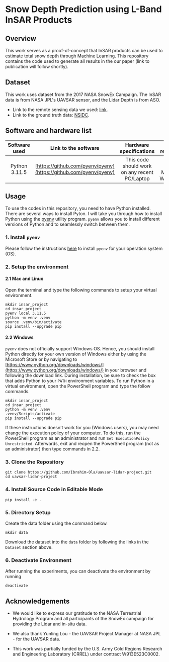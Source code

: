 
# Snow Depth Prediction using L-Band InSAR Products

## Overview

This work serves as a proof-of-concept that InSAR products can be used to estimate total snow depth through Machine Learning. This repository contains the code used to generate all results in the our paper (link to publication will follow shortly).

## Dataset

This work uses dataset from the 2017 NASA SnowEx Campaign. The InSAR data is from NASA JPL's UAVSAR sensor, and the Lidar Depth is from ASO. 

* Link to the remote sensing data we used: [link](https://drive.google.com/drive/folders/1Oalh_TooAk3PzQaBbyIwcWffLVaIEkuR?usp=sharing).
* Link to the ground truth data: [NSIDC](https://nsidc.org/data/snex17_sd/versions/1).


## Software and hardware list

| Software used | Link to the software  | Hardware specifications  | OS required |
|:---:  |:---:  |:---:  |:---:  |
| Python 3.11.5  | [https://github.com/pyenv/pyenv](https://github.com/pyenv/pyenv) | This code should work on any recent PC/Laptop | Linux (any), MacOS, Windows|

## Usage

To use the codes in this repository, you need to have Python installed. There are several ways to install Pyton. I will take you through how to install Python using the [pyenv](https://github.com/pyenv/pyenv) utility program. `pyenv` allows you to install different versions of Python and to seamlessly switch between them.


### 1. Install `pyenv`

Please follow the instructions [here](https://github.com/pyenv/pyenv?tab=readme-ov-file#installation) to install `pyenv` for your operation system (OS).

### 2. Setup the environment

#### 2.1 Mac and Linux

Open the terminal and type the following commands to setup your virtual environment.

```{bash}
mkdir insar_project
cd insar_project
pyenv local 3.11.5
python -m venv .venv
source .venv/bin/activate
pip install --upgrade pip
```

#### 2.2 Windows

`pyenv` does not officially support Windows OS. Hence, you should install Python directly for your own version of Windows either by using the Microsoft Store or by navigating to [https://www.python.org/downloads/windows/](https://www.python.org/downloads/windows/) in your browser and following the download link. During installation, be sure to check the box that adds Python to your `PATH` environment variables. To run Python in a virtual environment, open the PowerShell program and type the follow commands.

```{bash}
mkdir insar_project
cd insar_project
python -m venv .venv
.venv/Scripts/activate
pip install --upgrade pip
```

If these instructions doesn't work for you (Windows users), you may need change the execution policy of your computer. To do this, run the PowerShell program as an administrator and run `Set ExecutionPolicy Unrestricted`. Afterwards, exit and reopen the PowerShell program (not as an administrator) then type commands in 2.2.  

### 3. Clone the Repository

```{bash}
git clone https://github.com/Ibrahim-Ola/uavsar-lidar-project.git
cd uavsar-lidar-project
```

### 4. Install Source Code in Editable Mode 

```{bash}
pip install -e .
```

### 5. Directory Setup

Create the data folder using the command below.

```{bash}
mkdir data
```

Download the dataset into the `data` folder by following the links in the `Dataset` section above.


### 6. Deactivate Environment

After running the experiments, you can deactivate the environment by running

```{bash}
deactivate
```

## Acknowledgements

- We would like to express our gratitude to the NASA Terrestrial Hydrology Program and all participants of the SnowEx campaign for providing the Lidar and in-situ data. 

- We also thank Yunling Lou - the UAVSAR Project Manager at NASA JPL - for the UAVSAR data. 

- This work was partially funded by the U.S. Army Cold Regions Research and Engineering Laboratory (CRREL) under contract W913E523C0002.

